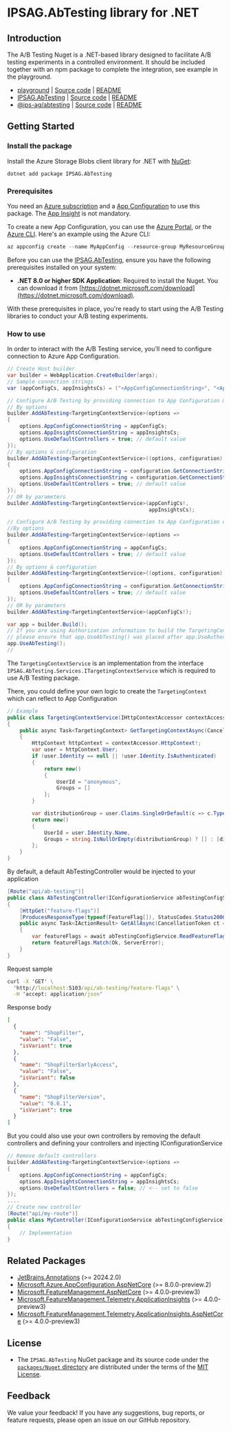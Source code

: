# IPSAG.AbTesting library for .NET
## Introduction
The A/B Testing Nuget is a .NET-based library designed to facilitate A/B testing experiments in a controlled environment. It should be included together with an npm package to complete the integration, see example in the playground.

* [playground][playground]         | [Source code][playground_source]  | [README][playground_readme]
* [IPSAG.AbTesting][package]       | [Source code][source]             | [README][source_readme]
* [@ips-ag/abtesting][npm_package] | [Source code][npm_source]         | [README][npm_readme]

## Getting Started

### Install the package

Install the Azure Storage Blobs client library for .NET with [NuGet][nuget]:

```dotnetcli
dotnet add package IPSAG.AbTesting
```

### Prerequisites
You need an [Azure subscription][azure_sub] and a [App Configuration][app_config_docs] to use this package. The [App Insight][app_insights_docs] is not mandatory.

To create a new App Configuration, you can use the [Azure Portal][app_config_create_portal], or the [Azure CLI][app_config_create_cli].
Here's an example using the Azure CLI:
```Powershell
az appconfig create --name MyAppConfig --resource-group MyResourceGroup --location westus
```
Before you can use the [IPSAG.AbTesting][package], ensure you have the following prerequisites installed on your system:

- **.NET 8.0 or higher SDK Application**: Required to install the Nuget. You can download it from [https://dotnet.microsoft.com/download](https://dotnet.microsoft.com/download).

With these prerequisites in place, you're ready to start using the A/B Testing libraries to conduct your A/B testing experiments.

### How to use

In order to interact with the A/B Testing service, you'll need to configure connection to Azure App Configuration.

```C# Snippet:SampleSnippetsAppConfig_Auth
// Create Host builder
var builder = WebApplication.CreateBuilder(args);
// Sample connection strings
var (appConfigCs, appInsightsCs) = ("<AppConfigConnectionString>", "<AppInsightsConnectionString>");
```
```C# Snippet:SampleSnippetsAppConfig_Auth
// Configure A/B Testing by providing connection to App Configuration & App Insights
// By options
builder.AddAbTesting<TargetingContextService>(options =>
{
    options.AppConfigConnectionString = appConfigCs;
    options.AppInsightsConnectionString = appInsightsCs;
    options.UseDefaultControllers = true; // default value
});
// By options & configuration
builder.AddAbTesting<TargetingContextService>((options, configuration) =>
{
    options.AppConfigConnectionString = configuration.GetConnectionString("AppConfig");
    options.AppInsightsConnectionString = configuration.GetConnectionString("AppInsights");
    options.UseDefaultControllers = true; // default value
});
// OR by parameters
builder.AddAbTesting<TargetingContextService>(appConfigCs!,
                                              appInsightsCs);
```
```C# Snippet:SampleSnippetsAppConfig_Auth
// Configure A/B Testing by providing connection to App Configuration only
//By options
builder.AddAbTesting<TargetingContextService>(options =>
{
    options.AppConfigConnectionString = appConfigCs;
    options.UseDefaultControllers = true; // default value
});
// By options & configuration
builder.AddAbTesting<TargetingContextService>((options, configuration) =>
{
    options.AppConfigConnectionString = configuration.GetConnectionString("AppConfig");
    options.UseDefaultControllers = true; // default value
});
// OR by parameters
builder.AddAbTesting<TargetingContextService>(appConfigCs!);
```
```C# Snippet:SampleSnippetsAppConfig_Auth
var app = builder.Build();
// If you are using Authorization information to build the TargetingContext,
// please ensure that app.UseAbTesting() was placed after app.UseAuthentication(); & app.UseAuthorization();
app.UseAbTesting();
//
```
The `TargetingContextService` is an implementation from the interface `IPSAG.AbTesting.Services.ITargetingContextService` which is required to use A/B Testing package.

There, you could define your own logic to create the `TargetingContext` which can reflect to App Configuration
```C# Snippet:SampleSnippetsAppConfig_Auth
// Example
public class TargetingContextService(IHttpContextAccessor contextAccessor) : ITargetingContextService
{
    public async Task<TargetingContext> GetTargetingContextAsync(CancellationToken ct = default)
    {
        HttpContext httpContext = contextAccessor.HttpContext!;
        var user = httpContext.User;
        if (user.Identity == null || !user.Identity.IsAuthenticated)
        {
            return new()
            {
                UserId = "anonymous",
                Groups = []
            };
        }

        var distributionGroup = user.Claims.SingleOrDefault(c => c.Type == ClaimTypes.GroupSid)?.Value;
        return new()
        {
            UserId = user.Identity.Name,
            Groups = string.IsNullOrEmpty(distributionGroup) ? [] : [distributionGroup]
        };
    }
}
```

By default, a default AbTestingController would be injected to your application

``` C# Snippet:SampleSnippetsAppConfig_Auth
[Route("api/ab-testing")]
public class AbTestingController(IConfigurationService abTestingConfigService) : BaseApiController
{
    [HttpGet("feature-flags")]
    [ProducesResponseType(typeof(FeatureFlag[]), StatusCodes.Status200OK)]
    public async Task<IActionResult> GetAllAsync(CancellationToken ct = default)
    {
        var featureFlags = await abTestingConfigService.ReadFeatureFlagsAsync(ct).ConfigureAwait(false);
        return featureFlags.Match(Ok, ServerError);
    }
}
```

Request sample
```bat
curl -X 'GET' \
  'http://localhost:5103/api/ab-testing/feature-flags' \
  -H 'accept: application/json'
```
Response body
``` JSON
[
  {
    "name": "ShopFilter",
    "value": "False",
    "isVariant": true
  },
  {
    "name": "ShopFilterEarlyAccess",
    "value": "False",
    "isVariant": false
  },
  {
    "name": "ShopFilterVersion",
    "value": "0.0.1",
    "isVariant": true
  }
]
```

But you could also use your own controllers by removing the default controllers and defining your controllers and injecting IConfigurationService

``` C# Snippet:SampleSnippetsAppConfig_Auth
// Remove default controllers
builder.AddAbTesting<TargetingContextService>(options =>
{
    options.AppConfigConnectionString = appConfigCs;
    options.AppInsightsConnectionString = appInsightsCs;
    options.UseDefaultControllers = false; // <-- set to false
});
....
// Create new controller
[Route("api/my-route")]
public class MyController(IConfigurationService abTestingConfigService)
{
    // Implementation
}
```

## Related Packages
* [JetBrains.Annotations](https://www.nuget.org/packages/JetBrains.Annotations) (>= 2024.2.0)
* [Microsoft.Azure.AppConfiguration.AspNetCore](https://www.nuget.org/packages/Microsoft.Azure.AppConfiguration.AspNetCore/8.0.0-preview.2) (>= 8.0.0-preview.2)
* [Microsoft.FeatureManagement.AspNetCore](https://www.nuget.org/packages/Microsoft.FeatureManagement.AspNetCore/4.0.0-preview3) (>= 4.0.0-preview3)
* [Microsoft.FeatureManagement.Telemetry.ApplicationInsights](https://www.nuget.org/packages/Microsoft.FeatureManagement.Telemetry.ApplicationInsights/4.0.0-preview3) (>= 4.0.0-preview3)
* [Microsoft.FeatureManagement.Telemetry.ApplicationInsights.AspNetCore](https://www.nuget.org/packages/Microsoft.FeatureManagement.Telemetry.ApplicationInsights.AspNetCore/4.0.0-preview3) (>= 4.0.0-preview3)

## License

* The `IPSAG.AbTesting` NuGet package and its source code under the [`packages/Nuget` directory][source] are distributed under the terms of the [MIT License][license].

## Feedback

We value your feedback! If you have any suggestions, bug reports, or feature requests, please open an issue on our GitHub repository.


<!-- LINKS -->
[source]: https://github.com/ips-ag/demo-ab-testing-azure/tree/main/packages/Nuget/IPSAG.AbTesting
[npm_source]: https://github.com/ips-ag/demo-ab-testing-azure/tree/main/packages/npm/abtesting
[playground_source]: https://github.com/ips-ag/demo-ab-testing-azure/tree/main/playground
[source_readme]: https://github.com/ips-ag/demo-ab-testing-azure/tree/main/packages/Nuget/IPSAG.AbTesting/README.md
[npm_readme]: https://github.com/ips-ag/demo-ab-testing-azure/tree/main/packages/npm/abtesting/README.md
[playground_readme]: https://github.com/ips-ag/demo-ab-testing-azure/tree/main/playground/README.md
[package]: https://www.nuget.org/packages/IPSAG.AbTesting/
[nuget]: https://www.nuget.org/
[npm_package]: https://www.npmjs.com/package/@ips-ag/abtesting
[playground]: https://github.com/ips-ag/demo-ab-testing-azure/tree/main/playground
[IPS]: https://www.ips-ag.com
[azure_sub]: https://azure.microsoft.com/free/dotnet/
[app_config_docs]: https://learn.microsoft.com/en-us/azure/azure-app-configuration/overview
[app_config_create_portal]: https://learn.microsoft.com/en-us/azure/azure-app-configuration/quickstart-azure-app-configuration-create?tabs=azure-portal
[app_config_create_cli]: https://learn.microsoft.com/en-us/azure/azure-app-configuration/quickstart-azure-app-configuration-create?tabs=azure-cli
[app_insights_docs]: https://learn.microsoft.com/en-us/azure/azure-monitor/app/app-insights-overview
[license]: https://github.com/ips-ag/demo-ab-testing-azure/blob/main/LICENSE
[nuget_icon]: https://www.nuget.org/Content/gallery/img/default-package-icon-256x256.png
[npm_icon]: https://static-production.npmjs.com/7a7ffabbd910fc60161bc04f2cee4160.png